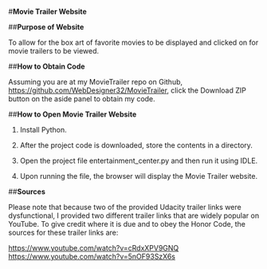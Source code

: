 #**Movie Trailer Website**

##**Purpose of Website**

To allow for the box art of favorite movies to be displayed and clicked on for movie trailers to be viewed.

##**How to Obtain Code**

Assuming you are at my MovieTrailer repo on Github, https://github.com/WebDesigner32/MovieTrailer, click the Download ZIP button on the aside panel to obtain my code.

##**How to Open Movie Trailer Website**

1. Install Python.

2. After the project code is downloaded, store the contents in a directory. 

3. Open the project file entertainment_center.py and then run it using IDLE.

4. Upon running the file, the browser will display the Movie Trailer website.

##**Sources**

Please note that because two of the provided Udacity trailer links were dysfunctional, I provided two 
different trailer links that are widely popular on YouTube. To give credit where it is due and to obey 
the Honor Code, the sources for these trailer links are:

https://www.youtube.com/watch?v=cRdxXPV9GNQ
https://www.youtube.com/watch?v=5nOF93SzX6s
